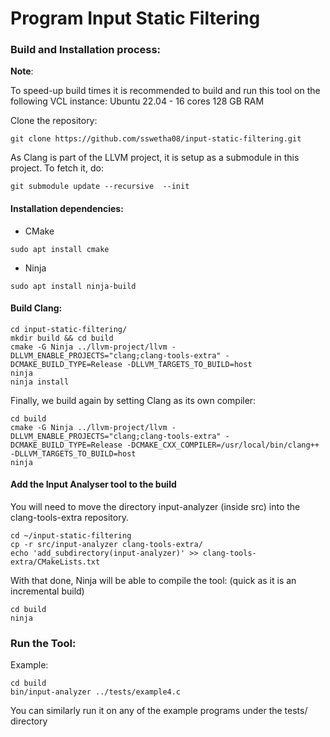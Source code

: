 # Program Input Static Filtering

### Build and Installation process:

**Note**: 

To speed-up build times it is recommended to build and run this tool on the following VCL instance:
Ubuntu 22.04 - 16 cores 128 GB RAM

Clone the repository: 

` git clone https://github.com/sswetha08/input-static-filtering.git `

As Clang is part of the LLVM project, it is setup as a submodule in this project. To fetch it, do:

` git submodule update --recursive  --init `

#### Installation dependencies:
* CMake

`sudo apt install cmake`
* Ninja

`sudo apt install ninja-build`

#### Build Clang:

```
cd input-static-filtering/
mkdir build && cd build
cmake -G Ninja ../llvm-project/llvm -DLLVM_ENABLE_PROJECTS="clang;clang-tools-extra" -DCMAKE_BUILD_TYPE=Release -DLLVM_TARGETS_TO_BUILD=host
ninja
ninja install
```

Finally, we build again by setting Clang as its own compiler:
```
cd build
cmake -G Ninja ../llvm-project/llvm -DLLVM_ENABLE_PROJECTS="clang;clang-tools-extra" -DCMAKE_BUILD_TYPE=Release -DCMAKE_CXX_COMPILER=/usr/local/bin/clang++ -DLLVM_TARGETS_TO_BUILD=host
ninja
```

#### Add the Input Analyser tool to the build

You will need to move the directory input-analyzer (inside src) into the clang-tools-extra repository.

```
cd ~/input-static-filtering
cp -r src/input-analyzer clang-tools-extra/
echo 'add_subdirectory(input-analyzer)' >> clang-tools-extra/CMakeLists.txt
```

With that done, Ninja will be able to compile the tool: (quick as it is an incremental build)

```
cd build
ninja  
```
### Run the Tool:

Example: 
```
cd build
bin/input-analyzer ../tests/example4.c 
```
You can similarly run it on any of the example programs under the tests/ directory


